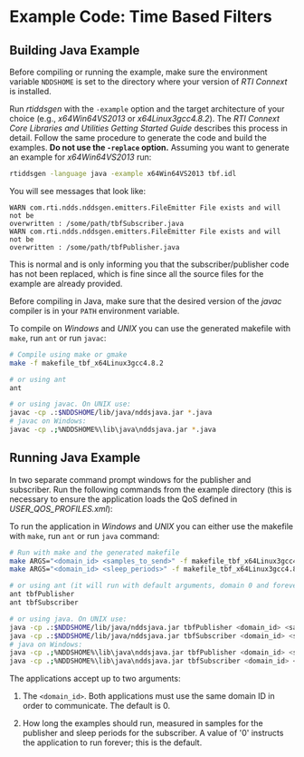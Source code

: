 # Example Code: Time Based Filters

## Building Java Example

Before compiling or running the example, make sure the environment variable
`NDDSHOME` is set to the directory where your version of *RTI Connext* is
installed.

Run *rtiddsgen* with the `-example` option and the target architecture of your
choice (e.g., *x64Win64VS2013* or *x64Linux3gcc4.8.2*). The *RTI Connext Core
Libraries and Utilities Getting Started Guide* describes this process in detail.
Follow the same procedure to generate the code and build the examples. **Do not
use the `-replace` option.** Assuming you want to generate an example for
*x64Win64VS2013* run:

```sh
rtiddsgen -language java -example x64Win64VS2013 tbf.idl
```

You will see messages that look like:

```
WARN com.rti.ndds.nddsgen.emitters.FileEmitter File exists and will not be
overwritten : /some/path/tbfSubscriber.java
WARN com.rti.ndds.nddsgen.emitters.FileEmitter File exists and will not be
overwritten : /some/path/tbfPublisher.java
```

This is normal and is only informing you that the subscriber/publisher code has
not been replaced, which is fine since all the source files for the example are
already provided.

Before compiling in Java, make sure that the desired version of the *javac*
compiler is in your `PATH` environment variable.

To compile on *Windows* and *UNIX* you can use the generated makefile with
`make`, run `ant` or run `javac`:

``` sh
# Compile using make or gmake
make -f makefile_tbf_x64Linux3gcc4.8.2

# or using ant
ant

# or using javac. On UNIX use:
javac -cp .:$NDDSHOME/lib/java/nddsjava.jar *.java
# javac on Windows:
javac -cp .;%NDDSHOME%\lib\java\nddsjava.jar *.java
```

## Running Java Example

In two separate command prompt windows for the publisher and subscriber.
Run the following commands from the example directory (this is necessary to
ensure the application loads the QoS defined in *USER_QOS_PROFILES.xml*):

To run the application in *Windows* and *UNIX* you can either use the makefile
with `make`, run `ant` or run `java` command:

``` sh
# Run with make and the generated makefile
make ARGS="<domain_id> <samples_to_send>" -f makefile_tbf_x64Linux3gcc4.8.2 tbfPublisher
make ARGS="<domain_id> <sleep_periods>" -f makefile_tbf_x64Linux3gcc4.8.2 tbfSubscriber

# or using ant (it will run with default arguments, domain 0 and forever)
ant tbfPublisher
ant tbfSubscriber

# or using java. On UNIX use:
java -cp .:$NDDSHOME/lib/java/nddsjava.jar tbfPublisher <domain_id> <samples_to_send>
java -cp .:$NDDSHOME/lib/java/nddsjava.jar tbfSubscriber <domain_id> <sleep_periods>
# java on Windows:
java -cp .;%NDDSHOME%\lib\java\nddsjava.jar tbfPublisher <domain_id> <samples_to_send>
java -cp .;%NDDSHOME%\lib\java\nddsjava.jar tbfSubscriber <domain_id> <sleep_periods>
```

The applications accept up to two arguments:

1.  The `<domain_id>`. Both applications must use the same domain ID in order to
    communicate. The default is 0.

2.  How long the examples should run, measured in samples for the publisher
    and sleep periods for the subscriber. A value of '0' instructs the
    application to run forever; this is the default.

